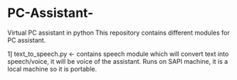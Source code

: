 # PC-Assistant-
Virtual PC assistant in python
This repository contains different modules for PC assistant.

1] text_to_speech.py <- contains speech module which will convert text into speech/voice, it will be voice of the assistant.
                         Runs on SAPI machine, it is a local machine so it is portable.
